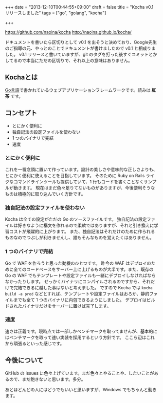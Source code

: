 +++
date = "2013-12-10T00:44:55+09:00"
draft = false
title = "Kocha v0.1 リリースしました"
tags = ["go", "golang", "kocha"]

+++

https://github.com/naoina/kocha
http://naoina.github.io/kocha/

ドキュメントを書いたら区切りとして v0.1 を出そうと決めており、Google先生のご指導の元、やっとのことでドキュメントが書けましたので v0.1 と相成りました。
v0.1 リリースと書いていますが、git のタグを打った後すぐコミットとかしてるので本当にただの区切りで、それ以上の意味はありません。

## Kochaとは

[Go言語](http://golang.org/)で書かれているウェブアプリケーションフレームワークです。読みは **紅茶** です。

## コンセプト

* とにかく便利に
* 独自記法の設定ファイルを使わない
* 1 つのバイナリで完結
* 速度

### とにかく便利に

これを一番念頭に置いて作っています。設計の美しさや意味的な正しさよりも、とにかく便利に使えることを目指しています。
そのために Ruby on Rails ライクなコマンドラインツールも提供していて、1 行もコードを書くことなくサンプルが動きます。
現在はまだ色々足りてないものがありますが、今後便利そうなものは積極的に取り込んでいく方針です。

### 独自記法の設定ファイルを使わない

Kocha は全ての設定がただの Go のソースファイルです。
独自記法の設定ファイルは好きなように構文を作れるので柔軟ではありますが、それと引き換えに学習コストが飛躍的に上がります。
また、独自記法はそれだけのために作られるものなのでつぶしが利きませんし、誰もそんなものを覚えたくはありません。

### 1 つのバイナリで完結

Go で WAF を作ろうと思った動機のひとつです。
昨今の WAF はデプロイのために全てのコードベースをサーバー上に上げるものが大半です。また、既存の Go の WAF でもテンプレートや設定ファイルも一緒にデプロイしなければならなかったりします。
せっかくバイナリにコンパイルされるのですから、それだけで完結できるに越した事はないと考えました。
ですので Kocha では `kocha build -a prod` などとすれば、テンプレートや設定ファイルはおろか、静的ファイルまでも全て 1 つのバイナリに内包できるようにしました。
デプロイはビルドされたバイナリだけをサーバーに置けば完了します。

### 速度

速さは正義です。現時点では一部しかベンチマークを取ってませんが、基本的にはベンチマークを取って速い実装を採用するという方針です。
ここら辺はこれから頑張るといった感じです。

## 今後について

GitHub の issues に色々上げています。まだ色々とやることや、したいことがあるので、まだ飽きないと思います。多分。

あとほどんどの人にはどうでもいいと思いますが、Windows でもちゃんと動きます。
